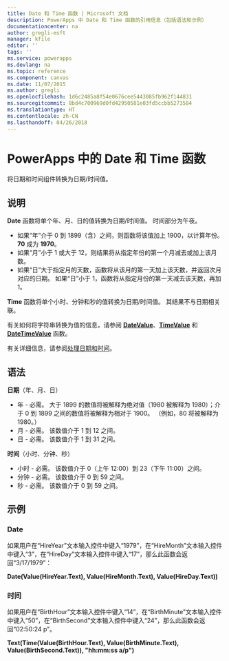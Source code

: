```yaml
---
title: Date 和 Time 函数 | Microsoft 文档
description: PowerApps 中 Date 和 Time 函数的引用信息（包括语法和示例）
documentationcenter: na
author: gregli-msft
manager: kfile
editor: ''
tags: ''
ms.service: powerapps
ms.devlang: na
ms.topic: reference
ms.component: canvas
ms.date: 11/07/2015
ms.author: gregli
ms.openlocfilehash: 1d6c2485a8f54e0676cee5443085fb962f144831
ms.sourcegitcommit: 8bd4c700969d0fd42950581e03fd5ccbb5273584
ms.translationtype: HT
ms.contentlocale: zh-CN
ms.lasthandoff: 04/26/2018
---
```

# <a name="date-and-time-functions-in-powerapps"></a>PowerApps 中的 Date 和 Time 函数
将日期和时间组件转换为日期/时间值。

## <a name="description"></a>说明
**Date** 函数将单个年、月、日的值转换为日期/时间值。  时间部分为午夜。

* 如果“年”介于 0 到 1899（含）之间，则函数将该值加上 1900，以计算年份。  **70** 成为 **1970**。
* 如果“月”小于 1 或大于 12，则结果将从指定年份的第一个月减去或加上该月数。
* 如果“日”大于指定月的天数，函数将从该月的第一天加上该天数，并返回次月对应的日期。  如果“日”小于 1，函数将从指定月份的第一天减去该天数，再加 1。

**Time** 函数将单个小时、分钟和秒的值转换为日期/时间值。  其结果不与日期相关联。

有关如何将字符串转换为值的信息，请参阅 **[DateValue](function-datevalue-timevalue.md)**、**[TimeValue](function-datevalue-timevalue.md)** 和 **[DateTimeValue](function-datevalue-timevalue.md)** 函数。  

有关详细信息，请参阅[处理日期和时间](../show-text-dates-times.md)。

## <a name="syntax"></a>语法
**日期**（年、月、日）

* 年 - 必需。  大于 1899 的数值将被解释为绝对值（1980 被解释为 1980）；介于 0 到 1899 之间的数值将被解释为相对于 1900。 （例如，80 将被解释为 1980。）
* 月 - 必需。  该数值介于 1 到 12 之间。
* 日 - 必需。 该数值介于 1 到 31 之间。

**时间**（小时、分钟、秒）

* 小时 - 必需。  该数值介于 0（上午 12:00）到 23（下午 11:00）之间。
* 分钟 - 必需。 该数值介于 0 到 59 之间。
* 秒 - 必需。 该数值介于 0 到 59 之间。

## <a name="examples"></a>示例
### <a name="date"></a>Date
如果用户在“HireYear”文本输入控件中键入“1979”，在“HireMonth”文本输入控件中键入“3”，在“HireDay”文本输入控件中键入“17”，那么此函数会返回“3/17/1979”：

**Date(Value(HireYear.Text), Value(HireMonth.Text), Value(HireDay.Text))**

### <a name="time"></a>时间
如果用户在“BirthHour”文本输入控件中键入“14”，在“BirthMinute”文本输入控件中键入“50”，在“BirthSecond”文本输入控件中键入“24”，那么此函数会返回“02:50:24 p”。

**Text(Time(Value(BirthHour.Text), Value(BirthMinute.Text), Value(BirthSecond.Text)), "hh:mm:ss a/p")**

